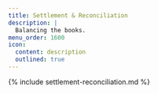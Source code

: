 ```yaml
---
title: Settlement & Reconciliation
description: |
  Balancing the books.
menu_order: 1600
icon:
  content: description
  outlined: true
---
```


{% include settlement-reconciliation.md %}
